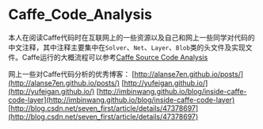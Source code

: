 # Caffe_Code_Analysis

本人在阅读Caffe代码时在互联网上的一些资源以及自己和网上一些同学对代码的中文注释，其中注释主要集中在`Solver`、`Net`、`Layer`、`Blob`类的头文件及实现文件。Caffe运行的大概流程可以参考[Caffe Source Code Analysis](http://buptldy.github.io/2016/10/09/2016-10-09-Caffe_Code/)

网上一些对Caffe代码分析的优秀博客：
[http://alanse7en.github.io/posts/](http://alanse7en.github.io/posts/)
[http://yufeigan.github.io/](http://yufeigan.github.io/)
[http://imbinwang.github.io/blog/inside-caffe-code-layer](http://imbinwang.github.io/blog/inside-caffe-code-layer)
[http://blog.csdn.net/seven_first/article/details/47378697](http://blog.csdn.net/seven_first/article/details/47378697)
